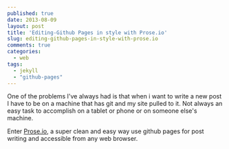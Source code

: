 ```yaml
---
published: true
date: 2013-08-09
layout: post
title: 'Editing-Github Pages in style with Prose.io'
slug: editing-github-pages-in-style-with-prose.io
comments: true
categories: 
  - web
tags: 
  - jekyll
  - "github-pages"
---
```


One of the problems I've always had is that when i want to write a new post I have to be on a machine that has git and my site pulled to it. Not always an easy task to accomplish on a tablet or phone or on someone else's machine.

Enter [Prose.io](http://prose.io), a super clean and easy way use github pages for post writing and accessible from any web browser.
